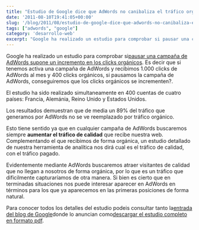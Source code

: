 ```yaml
---
title: "Estudio de Google dice que AdWords no canibaliza el tráfico orgánico"
date: '2011-08-10T19:41:05+00:00'
slug: '/blog/2011/08/estudio-de-google-dice-que-adwords-no-canibaliza-el-trafico-organico'
tags: ["adwords", "google"]
category: 'desarrollo-web'
excerpt: "Google ha realizado un estudio para comprobar si pausar una campaña de AdWords supone un incremento en los clicks orgánicos."
---
```

Google ha realizado un estudio para comprobar si[pausar una campaña de AdWords supone un incremento en los clicks orgánicos](http://adwords.blogspot.com/2011/08/studies-show-search-ads-drive-89.html). Es decir que si tenemos activa una campaña de AdWords y recibimos 1.000 clicks de AdWords al mes y 400 clicks orgánicos, si pausamos la campaña de AdWords, conseguiremos que los clicks orgánicos se incrementen?.

El estudio ha sido realizado simultaneamente en 400 cuentas de cuatro países: Francia, Alemánia, Reino Unido y Estados Unidos.

Los resultados demuestran que de media un 89% del tráfico que generamos por AdWords no se ve reemplazado por tráfico orgánico.

Esto tiene sentido ya que en cualquier campaña de AdWords buscaremos siempre **aumentar el tráfico de calidad** que recibe nuestra web. Complementando el que recibimos de forma orgánica, un estudio detallado de nuestra herramienta de analítica nos dirá cual es el tráfico de calidad, con el tráfico pagado.

Evidentemente mediante AdWords buscaremos atraer visitantes de calidad que no llegan a nosotros de forma orgánica, por lo que es un tráfico que dificilmente capturaríamos de otra manera. Si bien es cierto que en terminadas situaciones nos puede interesar aparecer en AdWords en términos para los que ya aparecemos en las primeras posiciones de forma natural.

Para conocer todos los detalles del estudio podeis consultar tanto la[entrada del blog de Google](http://adwords.blogspot.com/2011/08/studies-show-search-ads-drive-89.html)donde lo anuncian como[descargar el estudio completo en formato pdf](http://static.googleusercontent.com/external_content/untrusted_dlcp/research.google.com/es//pubs/archive/37161.pdf).

